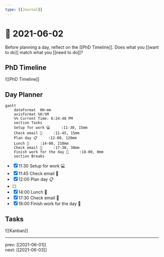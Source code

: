 ```yaml
---
type: [[Journal]]
---
```


# 📆 2021-06-02

Before planning a day, reflect on the [[PhD Timeline]]. Does what you [[want to do]] match what you [[need to do]]?

## PhD Timeline

![[PhD Timeline]]

## Day Planner
```mermaid
gantt
    dateFormat  HH-mm
    axisFormat %H:%M
    %% Current Time: 6:24:48 PM
    section Tasks
    Setup for work 💻     :11-30, 15mm
    Check email 📧     :11-45, 15mm
    Plan day 📋     :12-00, 120mm
    Lunch 🍙     :14-00, 210mm
    Check email 📧     :17-30, 30mm
    Finish work for the day 🎉     :18-00, 0mm
    section Breaks

```

- [x] 11:30 Setup for work 💻
- [x] 11:45 Check email 📧
- [x] 12:00 Plan day 📋
- [ ] 
- [x] 14:00 Lunch 🍙
- [x] 17:30 Check email 📧
- [x] 18:00 Finish work for the day 🎉

## Tasks

![[Kanban]]

---

prev: [[2021-06-01]]  
next: [[2021-06-03]]  